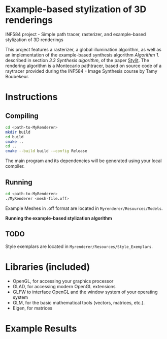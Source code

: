 # Example-based stylization of 3D renderings
INF584 project - Simple path tracer, rasterizer, and example-based stylization of 3D renderings

This project features a rasterizer, a global illumination algorithm, as well as an implementation of the example-based synthesis algorithm  _Algorithm 1._ described in section _3.3 Synthesis algorithm_, of the paper [Stylit](https://dcgi.fel.cvut.cz/home/sykorad/stylit.html).
The rendering algorithm is a Montecarlo pathtracer, based on source code of a raytracer provided during the INF584 - Image Synthesis course by Tamy Boubekeur. 

# Instructions

## Compiling

```bash
cd <path-to-MyRenderer>
mkdir build
cd build
cmake ..
cd ..
cmake --build build -–config Release 
```

The main program and its dependencies will be generated using your local compiler.

## Running
```bash
cd <path-to-MyRenderer>
./MyRenderer <mesh-file.off>
```
Example Meshes in .off format are located in `Myrenderer/Resources/Models`.

**Running the example-based stylization algorithm**

## TODO
Style exemplars are located in `Myrenderer/Resources/Style_Exemplars`.


# Libraries (included)
- OpenGL, for accessing your graphics processor
- GLAD, for accessing modern OpenGL extensions
- GLFW to interface OpenGL and the window system of your operating system
- GLM, for the basic mathematical tools (vectors, matrices, etc.).
- Eigen, for matrices

# Example Results
